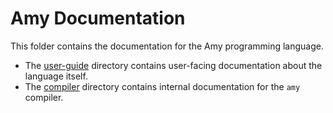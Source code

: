 # Amy Documentation

This folder contains the documentation for the Amy programming language.

* The [user-guide](user-guide/) directory contains user-facing documentation
  about the language itself.
* The [compiler](compiler/) directory contains internal documentation for the
  `amy` compiler.
